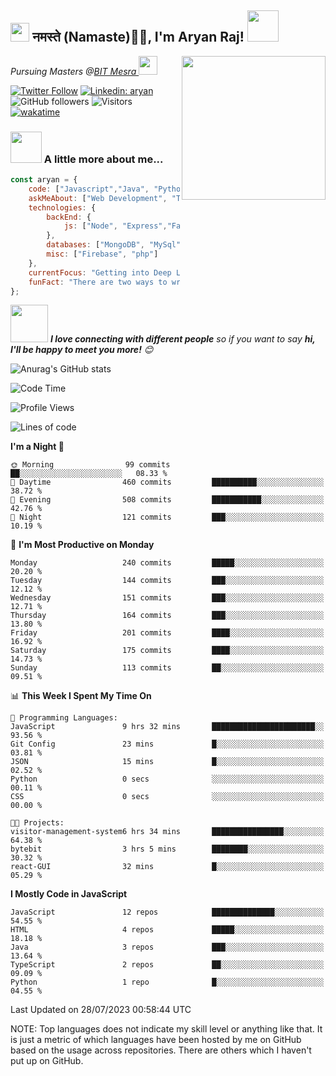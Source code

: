 <h2><img src="https://emojis.slackmojis.com/emojis/images/1531849430/4246/blob-sunglasses.gif?1531849430" width="30"/> नमस्ते (Namaste)🙏🏻, I'm Aryan Raj! <img src="https://media.giphy.com/media/12oufCB0MyZ1Go/giphy.gif" width="50"></h2>
<img align='right' src="https://media.giphy.com/media/M9gbBd9nbDrOTu1Mqx/giphy.gif" width="230">
<p><em>Pursuing Masters @<a href="https://bitmesra.ac.in/">BIT Mesra
</a><img src="https://media.giphy.com/media/WUlplcMpOCEmTGBtBW/giphy.gif" width="30"> 
</em></p>



[![Twitter Follow](https://img.shields.io/twitter/follow/desikiteretsu_?label=Follow)](https://twitter.com/intent/follow?screen_name=desikiteretsu_)
[![Linkedin: aryan](https://img.shields.io/badge/-aryan-blue?style=flat-square&logo=Linkedin&logoColor=white&link=https://www.linkedin.com/in/aryanraj24/)](https://www.linkedin.com/in/aryanraj24/)
![GitHub followers](https://img.shields.io/github/followers/aryan-139?label=Follow&style=social)
![Visitors](https://api.visitorbadge.io/api/visitors?path=https%3A%2F%2Fgithub.com%2Faryan-139&label=Visitors&countColor=%23263759&style=flat-square)
[![wakatime](https://wakatime.com/badge/user/5446e67c-4821-4850-b367-db5dd1d04c31.svg)](https://wakatime.com/@5446e67c-4821-4850-b367-db5dd1d04c31)

### <img src="https://media.giphy.com/media/VgCDAzcKvsR6OM0uWg/giphy.gif" width="50"> A little more about me...  

```javascript
const aryan = {
    code: ["Javascript","Java", "Python","C++"],
    askMeAbout: ["Web Development", "Technology", "Business", "Social Media"],
    technologies: {
        backEnd: {
            js: ["Node", "Express","FastAPI","Python"],
        },
        databases: ["MongoDB", "MySql", "sqlite"],
        misc: ["Firebase", "php"]
    },
    currentFocus: "Getting into Deep Learning",
    funFact: "There are two ways to write error-free programs; only the third one works"
};
```

<img src="https://media.giphy.com/media/LnQjpWaON8nhr21vNW/giphy.gif" width="60"> <em><b>I love connecting with different people</b> so if you want to say <b>hi, I'll be happy to meet you more!</b> 😊</em>

![Anurag's GitHub stats](https://github-readme-stats.vercel.app/api?username=aryan-139&show_icons=true&theme=dracula)

<!--START_SECTION:waka-->
![Code Time](http://img.shields.io/badge/Code%20Time-49%20hrs%2048%20mins-blue)

![Profile Views](http://img.shields.io/badge/Profile%20Views-0-blue)

![Lines of code](https://img.shields.io/badge/From%20Hello%20World%20I%27ve%20Written-743.7%20thousand%20lines%20of%20code-blue)

**I'm a Night 🦉** 

```text
🌞 Morning                99 commits          ██░░░░░░░░░░░░░░░░░░░░░░░   08.33 % 
🌆 Daytime                460 commits         ██████████░░░░░░░░░░░░░░░   38.72 % 
🌃 Evening                508 commits         ███████████░░░░░░░░░░░░░░   42.76 % 
🌙 Night                  121 commits         ███░░░░░░░░░░░░░░░░░░░░░░   10.19 % 
```
📅 **I'm Most Productive on Monday** 

```text
Monday                   240 commits         █████░░░░░░░░░░░░░░░░░░░░   20.20 % 
Tuesday                  144 commits         ███░░░░░░░░░░░░░░░░░░░░░░   12.12 % 
Wednesday                151 commits         ███░░░░░░░░░░░░░░░░░░░░░░   12.71 % 
Thursday                 164 commits         ███░░░░░░░░░░░░░░░░░░░░░░   13.80 % 
Friday                   201 commits         ████░░░░░░░░░░░░░░░░░░░░░   16.92 % 
Saturday                 175 commits         ████░░░░░░░░░░░░░░░░░░░░░   14.73 % 
Sunday                   113 commits         ██░░░░░░░░░░░░░░░░░░░░░░░   09.51 % 
```


📊 **This Week I Spent My Time On** 

```text
💬 Programming Languages: 
JavaScript               9 hrs 32 mins       ███████████████████████░░   93.56 % 
Git Config               23 mins             █░░░░░░░░░░░░░░░░░░░░░░░░   03.81 % 
JSON                     15 mins             █░░░░░░░░░░░░░░░░░░░░░░░░   02.52 % 
Python                   0 secs              ░░░░░░░░░░░░░░░░░░░░░░░░░   00.11 % 
CSS                      0 secs              ░░░░░░░░░░░░░░░░░░░░░░░░░   00.00 % 

🐱‍💻 Projects: 
visitor-management-system6 hrs 34 mins       ████████████████░░░░░░░░░   64.38 % 
bytebit                  3 hrs 5 mins        ████████░░░░░░░░░░░░░░░░░   30.32 % 
react-GUI                32 mins             █░░░░░░░░░░░░░░░░░░░░░░░░   05.29 % 
```

**I Mostly Code in JavaScript** 

```text
JavaScript               12 repos            ██████████████░░░░░░░░░░░   54.55 % 
HTML                     4 repos             █████░░░░░░░░░░░░░░░░░░░░   18.18 % 
Java                     3 repos             ███░░░░░░░░░░░░░░░░░░░░░░   13.64 % 
TypeScript               2 repos             ██░░░░░░░░░░░░░░░░░░░░░░░   09.09 % 
Python                   1 repo              █░░░░░░░░░░░░░░░░░░░░░░░░   04.55 % 
```




 Last Updated on 28/07/2023 00:58:44 UTC
<!--END_SECTION:waka-->


NOTE: Top languages does not indicate my skill level or anything like that. It is just a metric of which languages have been hosted by me on GitHub based on the usage across repositories. There are others which I haven't put up on GitHub.
